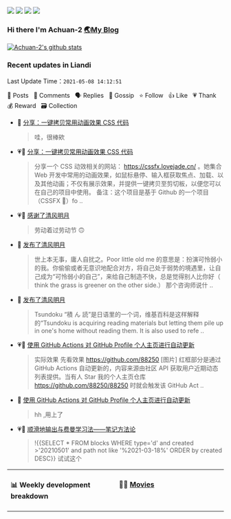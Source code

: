 
<a title="Hits" target="_blank" href="https://github.com/Achuan-2/Achuan-2"><img src="https://hits.b3log.org/Achuan-2/Achuan-2.svg"></a>  [![](https://img.shields.io/badge/dynamic/json?label=GitHub&suffix=%20followers&query=%24.data.totalSubs&url=https%3A%2F%2Fapi.spencerwoo.com%2Fsubstats%2F%3Fsource%3Dgithub%26queryKey%3DAchuan-2&labelColor=282c34&color=181717&logo=github&longCache=true)](https://github.com/Achuan-2)
[![](https://img.shields.io/badge/dynamic/json?label=Weibo&suffix=%20粉丝&query=%24.data.totalSubs&url=https%3A%2F%2Fapi.spencerwoo.com%2Fsubstats%2F%3Fsource%3Dweibo%26queryKey%3D2139813304&labelColor=e71f19&color=040000&logo=sina-weibo&longCache=true)](https://weibo.com/2139813304/profile)
[![](https://img.shields.io/badge/dynamic/json?color=282c34&labelColor=0084ff&label=Zhihu&suffix=%20关注者&query=%24.data.totalSubs&url=https%3A%2F%2Fapi.spencerwoo.com%2Fsubstats%2F%3Fsource%3Dzhihu%26queryKey%3Dachuan-2&longCache=true)](https://www.zhihu.com/people/achuan-2)
### Hi there I'm Achuan-2 [🌏My Blog](https://achuan-2.github.io/)

[![Achuan-2's github stats](https://github-readme-stats.vercel.app/api?username=Achuan-2&show_icons=true)](https://github.com/anuraghazra/github-readme-stats)  

<table>
<tr>
<td valign="top" width="50%">

#### :bar_chart: Weekly development breakdown
<!--START_SECTION:waka-->

<!--END_SECTION:waka-->
</td>
<td valign="top" width="50%">

#### 🤾‍♂️ <a href="https://www.douban.com/people/sjx270992395/" target="_blank">Movies</a>

<!-- START_SECTION:douban -->

<!-- END_SECTION:douban -->
</td>
</tr>

<!--events start -->

### Recent updates in Liandi 

 Last Update Time：`2021-05-08 14:12:51`

📝 Posts &nbsp; 💬 Comments &nbsp; 🗣 Replies &nbsp; 🌙 Gossip &nbsp; ⭐️ Follow &nbsp; 👍 Like &nbsp; 💗 Thank &nbsp; 💰 Reward &nbsp; 🗃 Collection

* 💬 [分享：一键拷贝常用动画效果 CSS 代码](https://ld246.com/article/1600102389095/comment/1620382202961#comments)

  > 哇，很棒欸
* 💗📝 [分享：一键拷贝常用动画效果 CSS 代码](https://ld246.com/article/1600102389095)

  > 分享一个 CSS 动效相关的网站： https://cssfx.lovejade.cn/ 。她集合 Web 开发中常用的动画效果，如鼠标悬停、输入框获取焦点、加载、以及其他动画；不仅有展示效果，并提供一键拷贝至剪切板，以便您可以在自己的项目中使用。 备注：这个项目是基于 Github 的一个项目（CSSFX 🎉）fo ..
* 💗🌙 [感谢了清风明月](https://ld246.com/member/88250/breezemoons/1619799388768)

  > 劳动着过劳动节 🙃
* 🌙 [发布了清风明月](https://ld246.com/member/Achuan-2/breezemoons/1620381689495)

  > 世上本无事，庸人自扰之。Poor little old me 的意思是：扮演可怜弱小的我。你偷偷或者无意识地配合对方，将自己处于弱势的境遇里，让自己成为“可怜弱小的自己”，来给自己制造不快，总是觉得别人比你好（ think the grass is greener on the other side.） 那个咨询师说什 ..
* 🌙 [发布了清风明月](https://ld246.com/member/Achuan-2/breezemoons/1620317857809)

  > Tsundoku “積 ん 読”是日语里的一个词，维基百科是这样解释的“Tsundoku is acquiring reading materials but letting them pile up in one's home without reading them. It is also used to refe ..
* 💗📝 [使用 GitHub Actions 对 GitHub Profile 个人主页进行自动更新](https://ld246.com/article/1595248018192)

  > 实际效果 先看效果 https://github.com/88250 [图片] 红框部分是通过 GitHub Actions 自动更新的，内容来源由社区 API 获取用户近期动态列表提供。当有人 Star 我的个人主页仓库 https://github.com/88250/88250 时就会触发该 GitHub Act ..
* 💬 [使用 GitHub Actions 对 GitHub Profile 个人主页进行自动更新](https://ld246.com/article/1595248018192/comment/1620307982040#comments)

  > hh ,用上了
* 💗💬 [顺滑地输出与费曼学习法——笔记方法论](https://ld246.com/article/1619878388009/comment/1619924863984#comments)

  > !{{SELECT * FROM blocks WHERE type='d' and created &gt;'20210501' and path not like '%2021-03-18%' ORDER by created DESC}} 试试这个


<!--events end -->
